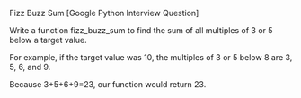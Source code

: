 Fizz Buzz Sum [Google Python Interview Question]

Write a function fizz_buzz_sum to find the sum of all multiples of 3 or 5 below a target value.

For example, if the target value was 10, the multiples of 3 or 5 below 8 are 3, 5, 6, and 9.

Because 
3+5+6+9=23, our function would return 23.
